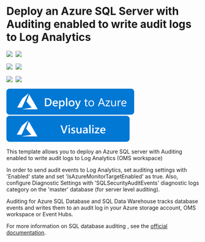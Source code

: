 # Deploy an Azure SQL Server with Auditing enabled to write audit logs to Log Analytics

<IMG SRC="https://azurequickstartsservice.blob.core.windows.net/badges/201-sql-auditing-server-policy-to-oms/PublicLastTestDate.svg" />&nbsp;
<IMG SRC="https://azurequickstartsservice.blob.core.windows.net/badges/201-sql-auditing-server-policy-to-oms/PublicDeployment.svg" />&nbsp;

<IMG SRC="https://azurequickstartsservice.blob.core.windows.net/badges/201-sql-auditing-server-policy-to-oms/FairfaxLastTestDate.svg" />&nbsp;
<IMG SRC="https://azurequickstartsservice.blob.core.windows.net/badges/201-sql-auditing-server-policy-to-oms/FairfaxDeployment.svg" />&nbsp;

<IMG SRC="https://azurequickstartsservice.blob.core.windows.net/badges/201-sql-auditing-server-policy-to-oms/BestPracticeResult.svg" />&nbsp;
<IMG SRC="https://azurequickstartsservice.blob.core.windows.net/badges/201-sql-auditing-server-policy-to-oms/CredScanResult.svg" />&nbsp;

<a href="https://portal.azure.com/#create/Microsoft.Template/uri/https%3A%2F%2Fraw.githubusercontent.com%2FAzure%2Fazure-quickstart-templates%2Fmaster%2F201-sql-auditing-server-policy-to-oms%2Fazuredeploy.json" target="_blank">
    <img src="https://raw.githubusercontent.com/Azure/azure-quickstart-templates/master/1-CONTRIBUTION-GUIDE/images/deploytoazure.svg?sanitize=true"/>
</a>
<a href="http://armviz.io/#/?load=https%3A%2F%2Fraw.githubusercontent.com%2FAzure%2Fazure-quickstart-templates%2Fmaster%2F201-sql-auditing-server-policy-to-oms%2Fazuredeploy.json" target="_blank">
    <img src="https://raw.githubusercontent.com/Azure/azure-quickstart-templates/master/1-CONTRIBUTION-GUIDE/images/visualizebutton.svg?sanitize=true"/>
</a>

This template allows you to deploy an Azure SQL server with Auditing enabled to write audit logs to Log Analytics (OMS workspace) 

In order to send audit events to Log Analytics, set auditing settings with 'Enabled' state and set 'IsAzureMonitorTargetEnabled' as true.
Also, configure Diagnostic Settings with 'SQLSecurityAuditEvents' diagnostic logs category on the 'master' database (for server level auditing).

Auditing for Azure SQL Database and SQL Data Warehouse tracks database events and writes them to an audit log in your Azure storage account, OMS workspace or Event Hubs.

For more information on SQL database auditing , see the [official documentation]( https://docs.microsoft.com/en-us/azure/sql-database/sql-database-auditing).

